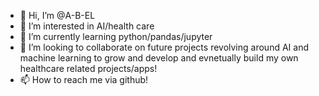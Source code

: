 - 👋 Hi, I’m @A-B-EL
- 👀 I’m interested in AI/health care
- 🌱 I’m currently learning python/pandas/jupyter
- 💞️ I’m looking to collaborate on future projects revolving around AI and machine learning to grow and develop and evnetually build my own healthcare related projects/apps!
- 📫 How to reach me via github!


